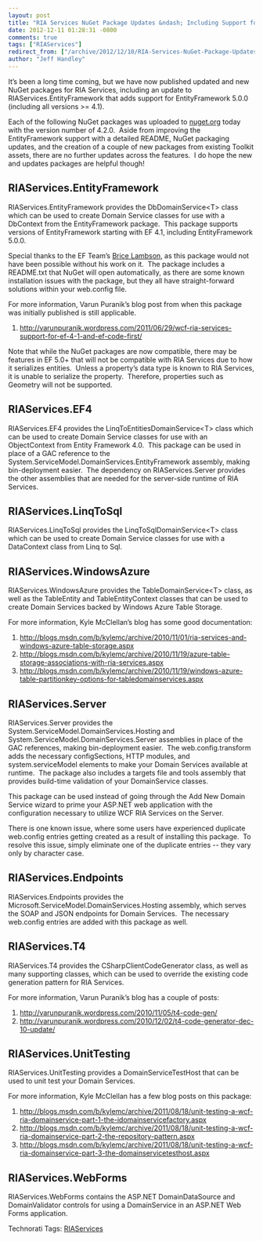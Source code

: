 ```yaml
---
layout: post
title: "RIA Services NuGet Package Updates &ndash; Including Support for EntityFramework 5.0.0"
date: 2012-12-11 01:28:31 -0800
comments: true
tags: ["RIAServices"]
redirect_from: ["/archive/2012/12/10/RIA-Services-NuGet-Package-Updates-ndash-Including-Support-for-EntityFramework.aspx/", "/archive/2012/12/10/ria-services-nuget-package-updates-ndash-including-support-for-entityframework.aspx"]
author: "Jeff Handley"
---
```

<!-- more -->
<p>It’s been a long time coming, but we have now published updated and new NuGet packages for RIA Services, including an update to RIAServices.EntityFramework that adds support for EntityFramework 5.0.0 (including all versions &gt;= 4.1).</p>  <p>Each of the following NuGet packages was uploaded to <a href="http://nuget.org">nuget.org</a> today with the version number of 4.2.0.  Aside from improving the EntityFramework support with a detailed README, NuGet packaging updates, and the creation of a couple of new packages from existing Toolkit assets, there are no further updates across the features.  I do hope the new and updates packages are helpful though!</p>  <h2>RIAServices.EntityFramework</h2>  <p>RIAServices.EntityFramework provides the DbDomainService&lt;T&gt; class which can be used to create Domain Service classes for use with a DbContext from the EntityFramework package.  This package supports versions of EntityFramework starting with EF 4.1, including EntityFramework 5.0.0.</p>  <p>Special thanks to the EF Team’s <a href="https://twitter.com/brice_lambson">Brice Lambson</a>, as this package would not have been possible without his work on it.  The package includes a README.txt that NuGet will open automatically, as there are some known installation issues with the package, but they all have straight-forward solutions within your web.config file.</p>  <p>For more information, Varun Puranik’s blog post from when this package was initially published is still applicable.</p>  <ol>   <li><a title="http://varunpuranik.wordpress.com/2011/06/29/wcf-ria-services-support-for-ef-4-1-and-ef-code-first/" href="http://varunpuranik.wordpress.com/2011/06/29/wcf-ria-services-support-for-ef-4-1-and-ef-code-first/">http://varunpuranik.wordpress.com/2011/06/29/wcf-ria-services-support-for-ef-4-1-and-ef-code-first/</a> </li> </ol>  <p>Note that while the NuGet packages are now compatible, there may be features in EF 5.0+ that will not be compatible with RIA Services due to how it serializes entities.  Unless a property’s data type is known to RIA Services, it is unable to serialize the property.  Therefore, properties such as Geometry will not be supported.</p>  <h2>RIAServices.EF4</h2>  <p>RIAServices.EF4 provides the LinqToEntitiesDomainService&lt;T&gt; class which can be used to create Domain Service classes for use with an ObjectContext from Entity Framework 4.0.  This package can be used in place of a GAC reference to the System.ServiceModel.DomainServices.EntityFramework assembly, making bin-deployment easier.  The dependency on RIAServices.Server provides the other assemblies that are needed for the server-side runtime of RIA Services.</p>  <h2>RIAServices.LinqToSql</h2>  <p>RIAServices.LinqToSql provides the LinqToSqlDomainService&lt;T&gt; class which can be used to create Domain Service classes for use with a DataContext class from Linq to Sql.</p>  <h2>RIAServices.WindowsAzure</h2>  <p>RIAServices.WindowsAzure provides the TableDomainService&lt;T&gt; class, as well as the TableEntity and TableEntityContext classes that can be used to create Domain Services backed by Windows Azure Table Storage.</p>  <p>For more information, Kyle McClellan’s blog has some good documentation:</p>  <ol>   <li><a title="http://blogs.msdn.com/b/kylemc/archive/2010/11/01/ria-services-and-windows-azure-table-storage.aspx" href="http://blogs.msdn.com/b/kylemc/archive/2010/11/01/ria-services-and-windows-azure-table-storage.aspx">http://blogs.msdn.com/b/kylemc/archive/2010/11/01/ria-services-and-windows-azure-table-storage.aspx</a> </li>  <li><a title="http://blogs.msdn.com/b/kylemc/archive/2010/11/19/azure-table-storage-associations-with-ria-services.aspx" href="http://blogs.msdn.com/b/kylemc/archive/2010/11/19/azure-table-storage-associations-with-ria-services.aspx">http://blogs.msdn.com/b/kylemc/archive/2010/11/19/azure-table-storage-associations-with-ria-services.aspx</a> </li>  <li><a title="http://blogs.msdn.com/b/kylemc/archive/2010/11/19/windows-azure-table-partitionkey-options-for-tabledomainservices.aspx" href="http://blogs.msdn.com/b/kylemc/archive/2010/11/19/windows-azure-table-partitionkey-options-for-tabledomainservices.aspx">http://blogs.msdn.com/b/kylemc/archive/2010/11/19/windows-azure-table-partitionkey-options-for-tabledomainservices.aspx</a> </li> </ol>  <h2>RIAServices.Server</h2>  <p>RIAServices.Server provides the System.ServiceModel.DomainServices.Hosting and System.ServiceModel.DomainServices.Server assemblies in place of the GAC references, making bin-deployment easier.  The web.config.transform adds the necessary configSections, HTTP modules, and system.serviceModel elements to make your Domain Services available at runtime.  The package also includes a targets file and tools assembly that provides build-time validation of your DomainService classes.</p>  <p>This package can be used instead of going through the Add New Domain Service wizard to prime your ASP.NET web application with the configuration necessary to utilize WCF RIA Services on the Server.</p>  <p>There is one known issue, where some users have experienced duplicate web.config entries getting created as a result of installing this package.  To resolve this issue, simply eliminate one of the duplicate entries -- they vary only by character case.</p>  <h2>RIAServices.Endpoints</h2>  <p>RIAServices.Endpoints provides the Microsoft.ServiceModel.DomainServices.Hosting assembly, which serves the SOAP and JSON endpoints for Domain Services.  The necessary web.config entries are added with this package as well.</p>  <h2>RIAServices.T4</h2>  <p>RIAServices.T4 provides the CSharpClientCodeGenerator class, as well as many supporting classes, which can be used to override the existing code generation pattern for RIA Services.</p>  <p>For more information, Varun Puranik’s blog has a couple of posts:</p>  <ol>   <li><a title="http://varunpuranik.wordpress.com/2010/11/05/t4-code-gen/" href="http://varunpuranik.wordpress.com/2010/11/05/t4-code-gen/">http://varunpuranik.wordpress.com/2010/11/05/t4-code-gen/</a> </li>  <li><a title="http://varunpuranik.wordpress.com/2010/12/02/t4-code-generator-dec-10-update/" href="http://varunpuranik.wordpress.com/2010/12/02/t4-code-generator-dec-10-update/">http://varunpuranik.wordpress.com/2010/12/02/t4-code-generator-dec-10-update/</a> </li> </ol>  <h2>RIAServices.UnitTesting</h2>  <p>RIAServices.UnitTesting provides a DomainServiceTestHost that can be used to unit test your Domain Services.</p>  <p>For more information, Kyle McClellan has a few blog posts on this package:</p>  <ol>   <li><a title="http://blogs.msdn.com/b/kylemc/archive/2011/08/18/unit-testing-a-wcf-ria-domainservice-part-1-the-idomainservicefactory.aspx" href="http://blogs.msdn.com/b/kylemc/archive/2011/08/18/unit-testing-a-wcf-ria-domainservice-part-1-the-idomainservicefactory.aspx">http://blogs.msdn.com/b/kylemc/archive/2011/08/18/unit-testing-a-wcf-ria-domainservice-part-1-the-idomainservicefactory.aspx</a> </li>  <li><a title="http://blogs.msdn.com/b/kylemc/archive/2011/08/18/unit-testing-a-wcf-ria-domainservice-part-2-the-repository-pattern.aspx" href="http://blogs.msdn.com/b/kylemc/archive/2011/08/18/unit-testing-a-wcf-ria-domainservice-part-2-the-repository-pattern.aspx">http://blogs.msdn.com/b/kylemc/archive/2011/08/18/unit-testing-a-wcf-ria-domainservice-part-2-the-repository-pattern.aspx</a> </li>  <li><a title="http://blogs.msdn.com/b/kylemc/archive/2011/08/18/unit-testing-a-wcf-ria-domainservice-part-3-the-domainservicetesthost.aspx" href="http://blogs.msdn.com/b/kylemc/archive/2011/08/18/unit-testing-a-wcf-ria-domainservice-part-3-the-domainservicetesthost.aspx">http://blogs.msdn.com/b/kylemc/archive/2011/08/18/unit-testing-a-wcf-ria-domainservice-part-3-the-domainservicetesthost.aspx</a> </li> </ol>  <h2>RIAServices.WebForms</h2>  <p>RIAServices.WebForms contains the ASP.NET DomainDataSource and DomainValidator controls for using a DomainService in an ASP.NET Web Forms application.</p>  <div id="scid:0767317B-992E-4b12-91E0-4F059A8CECA8:fd7c497c-25db-4290-b3e7-eecd2e1bf2c6" class="wlWriterEditableSmartContent" style="float: none; padding-bottom: 0px; padding-top: 0px; padding-left: 0px; margin: 0px; display: inline; padding-right: 0px">Technorati Tags: <a href="http://technorati.com/tags/RIAServices" rel="tag">RIAServices</a></div>

